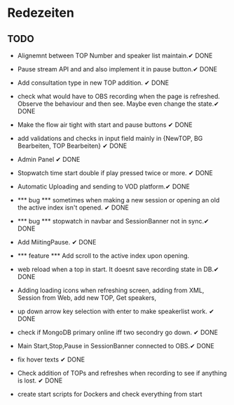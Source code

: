 # Redezeiten

## TODO

- Alignemnt between TOP Number and speaker list maintain.✔ DONE
- Pause stream API and and also implement it in pause button.✔ DONE
- Add consultation type in new TOP addition. ✔ DONE
- check what would have to OBS recording when the page is refreshed. Observe the behaviour and then see. Maybe even change the state.✔ DONE
- Make the flow air tight with start and pause buttons ✔ DONE
- add validations and checks in input field mainly in {NewTOP, BG Bearbeiten, TOP Bearbeiten} ✔ DONE
- Admin Panel ✔ DONE
- Stopwatch time start double if play pressed twice or more. ✔ DONE
- Automatic Uploading and sending to VOD platform.✔ DONE
- *** bug *** sometimes when making a new session or opening an old the active index isn't opened. ✔ DONE
- *** bug *** stopwatch in navbar and SessionBanner not in sync.✔ DONE
- Add MiitingPause. ✔ DONE
- *** feature *** Add scroll to the active index upon opening. 
- web reload when a top in start. It doesnt save recording state in DB.✔ DONE
- Adding loading icons when refreshing screen, adding from XML, Session from Web, add new TOP, Get speakers,
- up down arrow key selection with enter to make speakerlist work. ✔ DONE
- check if MongoDB primary online iff two secondry go down. ✔ DONE
- Main Start,Stop,Pause in SessionBanner connected to OBS.✔ DONE
- fix hover texts ✔ DONE
- Check addition of TOPs and refreshes when recording to see if anything is lost. ✔ DONE

- create start scripts for Dockers and check everything from start